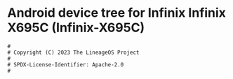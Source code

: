 # Android device tree for Infinix Infinix X695C (Infinix-X695C)

```
#
# Copyright (C) 2023 The LineageOS Project
#
# SPDX-License-Identifier: Apache-2.0
#
```
